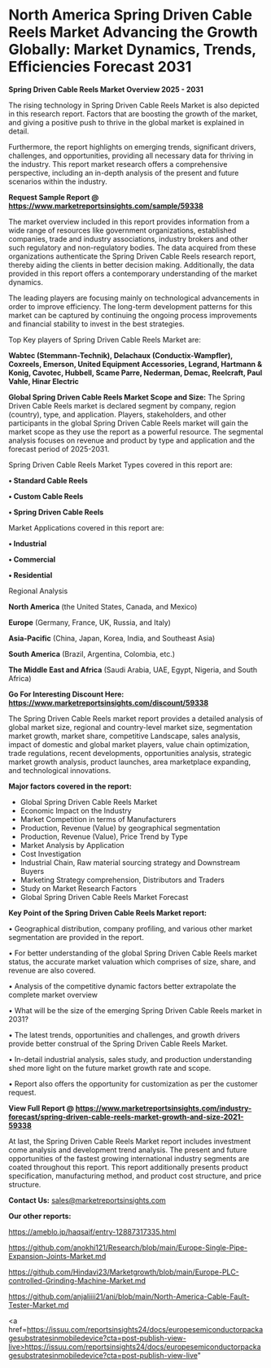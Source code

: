 # North America Spring Driven Cable Reels Market Advancing the Growth Globally: Market Dynamics, Trends, Efficiencies Forecast 2031

<Strong> Spring Driven Cable Reels Market Overview 2025 - 2031</strong>

The rising technology in Spring Driven Cable Reels Market is also depicted in this research report. Factors that are boosting the growth of the market, and giving a positive push to thrive in the global market is explained in detail.

Furthermore, the report highlights on emerging trends, significant drivers, challenges, and opportunities, providing all necessary data for thriving in the industry. This report market research offers a comprehensive perspective, including an in-depth analysis of the present and future scenarios within the industry.

<strong>Request Sample Report @ <a href=https://www.marketreportsinsights.com/sample/59338>https://www.marketreportsinsights.com/sample/59338</a></strong>

The market overview included in this report provides information from a wide range of resources like government organizations, established companies, trade and industry associations, industry brokers and other such regulatory and non-regulatory bodies. The data acquired from these organizations authenticate the Spring Driven Cable Reels research report, thereby aiding the clients in better decision making. Additionally, the data provided in this report offers a contemporary understanding of the market dynamics.

The leading players are focusing mainly on technological advancements in order to improve efficiency. The long-term development patterns for this market can be captured by continuing the ongoing process improvements and financial stability to invest in the best strategies.

Top Key players of Spring Driven Cable Reels Market are:

<strong>Wabtec (Stemmann-Technik), Delachaux (Conductix-Wampfler), Coxreels, Emerson, United Equipment Accessories, Legrand, Hartmann & Konig, Cavotec, Hubbell, Scame Parre, Nederman, Demac, Reelcraft, Paul Vahle, Hinar Electric</strong>

<strong><b>Global Spring Driven Cable Reels Market Scope and Size:</b></strong>
The Spring Driven Cable Reels market is declared segment by company, region (country), type, and application. Players, stakeholders, and other participants in the global Spring Driven Cable Reels market will gain the market scope as they use the report as a powerful resource. The segmental analysis focuses on revenue and product by type and application and the forecast period of 2025-2031.

Spring Driven Cable Reels Market Types covered in this report are:

<strong>• Standard Cable Reels

• Custom Cable Reels

• Spring Driven Cable Reels</strong>

Market Applications covered in this report are:

<strong>• Industrial

• Commercial

• Residential</strong> 

Regional Analysis

<strong>North America</strong> (the United States, Canada, and Mexico)

<strong>Europe</strong> (Germany, France, UK, Russia, and Italy)

<strong>Asia-Pacific</strong> (China, Japan, Korea, India, and Southeast Asia)

<strong>South America</strong> (Brazil, Argentina, Colombia, etc.)

<strong>The Middle East and Africa</strong> (Saudi Arabia, UAE, Egypt, Nigeria, and South Africa)

<strong>Go For Interesting Discount Here: <a href=https://www.marketreportsinsights.com/discount/59338>https://www.marketreportsinsights.com/discount/59338</a></strong>

The Spring Driven Cable Reels market report provides a detailed analysis of global market size, regional and country-level market size, segmentation market growth, market share, competitive Landscape, sales analysis, impact of domestic and global market players, value chain optimization, trade regulations, recent developments, opportunities analysis, strategic market growth analysis, product launches, area marketplace expanding, and technological innovations.

<strong><b>Major factors covered in the report:</b></strong>
<ul>
  <li>Global Spring Driven Cable Reels Market </li>
  <li>Economic Impact on the Industry</li>
  <li>Market Competition in terms of Manufacturers</li>
  <li>Production, Revenue (Value) by geographical segmentation</li>
  <li>Production, Revenue (Value), Price Trend by Type</li>
  <li>Market Analysis by Application</li>
  <li>Cost Investigation</li>
  <li>Industrial Chain, Raw material sourcing strategy and Downstream Buyers</li>
  <li>Marketing Strategy comprehension, Distributors and Traders</li>
  <li>Study on Market Research Factors</li>
  <li>Global Spring Driven Cable Reels Market Forecast</li>
</ul>

<strong><b>Key Point of the Spring Driven Cable Reels Market report:</b></strong>

• Geographical distribution, company profiling, and various other market segmentation are provided in the report.

• For better understanding of the global Spring Driven Cable Reels market status, the accurate market valuation which comprises of size, share, and revenue are also covered.

• Analysis of the competitive dynamic factors better extrapolate the complete market overview

• What will be the size of the emerging Spring Driven Cable Reels market in 2031?

• The latest trends, opportunities and challenges, and growth drivers provide better construal of the Spring Driven Cable Reels Market.

• In-detail industrial analysis, sales study, and production understanding shed more light on the future market growth rate and scope.

• Report also offers the opportunity for customization as per the customer request.

<strong><b>View Full Report @ <a href=https://www.marketreportsinsights.com/industry-forecast/spring-driven-cable-reels-market-growth-and-size-2021-59338>https://www.marketreportsinsights.com/industry-forecast/spring-driven-cable-reels-market-growth-and-size-2021-59338</a></b></strong>


At last, the Spring Driven Cable Reels Market report includes investment come analysis and development trend analysis. The present and future opportunities of the fastest growing international industry segments are coated throughout this report. This report additionally presents product specification, manufacturing method, and product cost structure, and price structure.

<strong>Contact Us:</strong>
sales@marketreportsinsights.com

<strong>Our other reports:</strong>

<a href=https://ameblo.jp/haqsaif/entry-12887317335.html>https://ameblo.jp/haqsaif/entry-12887317335.html</a>

<a href=https://github.com/anokhi121/Research/blob/main/Europe-Single-Pipe-Expansion-Joints-Market.md>https://github.com/anokhi121/Research/blob/main/Europe-Single-Pipe-Expansion-Joints-Market.md</a>

<a href=https://github.com/Hindavi23/Marketgrowth/blob/main/Europe-PLC-controlled-Grinding-Machine-Market.md>https://github.com/Hindavi23/Marketgrowth/blob/main/Europe-PLC-controlled-Grinding-Machine-Market.md</a>

<a href=https://github.com/anjaliiii21/ani/blob/main/North-America-Cable-Fault-Tester-Market.md>https://github.com/anjaliiii21/ani/blob/main/North-America-Cable-Fault-Tester-Market.md</a>

<a href=https://issuu.com/reportsinsights24/docs/europesemiconductorpackagesubstratesinmobiledevice?cta=post-publish-view-live>https://issuu.com/reportsinsights24/docs/europesemiconductorpackagesubstratesinmobiledevice?cta=post-publish-view-live</a>"
